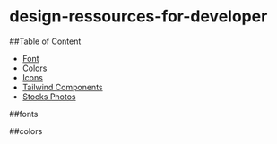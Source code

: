# design-ressources-for-developer

##Table of Content

- [Font](#fonts)
- [Colors](#colors)
- [Icons](#icons)
- [Tailwind Components](#tailwind-components)
- [Stocks Photos](#stocks-photos)

##fonts

##colors
